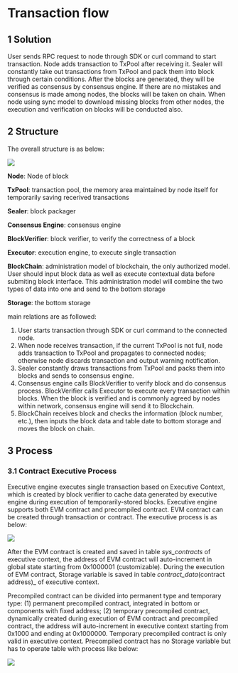 # Transaction flow

## 1 Solution

User sends RPC request to node through SDK or curl command to start transaction. Node adds transaction to TxPool after receiving it. Sealer will constantly take out transactions from TxPool and pack them into block through certain conditions. After the blocks are generated, they will be verified as consensus by consensus engine. If there are no mistakes and consensus is made among nodes, the blocks will be taken on chain. When node using sync model to download missing blocks from other nodes, the execution and verification on blocks will be conducted also.

## 2 Structure
The overall structure is as below:

![](../../../images/architecture/transaction_stream.jpg)

**Node**: Node of block

**TxPool**: transaction pool, the memory area maintained by node itself for temporarily saving recerived transactions

**Sealer**: block packager

**Consensus Engine**: consensus engine

**BlockVerifier**: block verifier, to verify the correctness of a block

**Executor**: execution engine, to execute single transaction

**BlockChain**: administration model of blockchain, the only authorized model. User should input block data as well as execute contextual data before submiting block interface. This administration model will combine the two types of data into one and send to the bottom storage

**Storage**: the bottom storage

main relations are as followed:

 1. User starts transaction through SDK or curl command to the connected node.
 2. When node receives transaction, if the current TxPool is not full, node adds transaction to TxPool and propagates to connected nodes; otherwise node discards transaction and output warning notification.
 3. Sealer constantly draws transactions from TxPool and packs them into blocks and sends to consensus engine.
 4. Consensus engine calls BlockVerifier to verify block and do consensus process. BlockVerifier calls Executor to execute every transaction within blocks. When the block is verified and is commonly agreed by nodes within network, consensus engine will send it to Blockchain.
 5. BlockChain receives block and checks the information (block number, etc.), then inputs the block data and table date to bottom storage and moves the block on chain.

## 3 Process

### 3.1 Contract Executive Process

Executive engine executes single transaction based on Executive Context, which is created by block verifier to cache data generated by executive engine during execution of temporarily-stored blocks. Executive engine supports both EVM contract and precompiled contract. EVM contract can be created through transaction or contract. The executive process is as below:

![](../../../images/architecture/EVM_contract_execution.png)

After the EVM contract is created and saved in table _sys_contracts_ of executive context, the address of EVM contract will auto-increment in global state starting from 0x1000001 (customizable). During the execution of EVM contract, Storage variable is saved in table _contract_data_(contract address)_ of executive context.

Precompiled contract can be divided into permanent type and temporary type: (1) permanent precompiled contract, integrated in bottom or components with fixed address; (2) temporary precompiled contract, dynamically created during execution of EVM contract and precompiled contract, the address will auto-increment in executive context starting from 0x1000 and ending at 0x1000000. Temporary precompiled contract is only valid in executive context. Precompiled contract has no Storage variable but has to operate table with process like below:

![](../../../images/architecture/precompiled_contract_execution.png)
